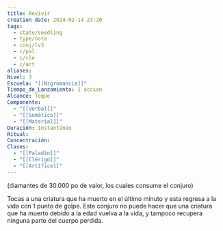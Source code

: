 ```yaml
---
title: Revivir
creation date: 2024-02-14 23:20
tags:
  - state/seedling
  - type/note
  - conj/lv3
  - c/pal
  - c/cle
  - c/art
aliases: 
Nivel: 3
Escuela: "[[Nigromancia]]"
Tiempo_de_Lanzamiento: 1 accion
Alcance: Toque
Componente:
  - "[[Verbal]]"
  - "[[Somático]]"
  - "[[Material]]"
Duración: Instantáneo
Ritual: 
Concentración: 
Clases:
  - "[[Paladín]]"
  - "[[Clérigo]]"
  - "[[Artífice]]"
---
```

(diamantes de 30.000 po de valor, los cuales consume el conjuro)

Tocas a una criatura que ha muerto en el último minuto y esta regresa a la vida con 1 punto de golpe. Este conjuro no puede hacer que una criatura que ha muerto debido a la edad vuelva a la vida, y tampoco recupera ninguna parte del cuerpo perdida.
